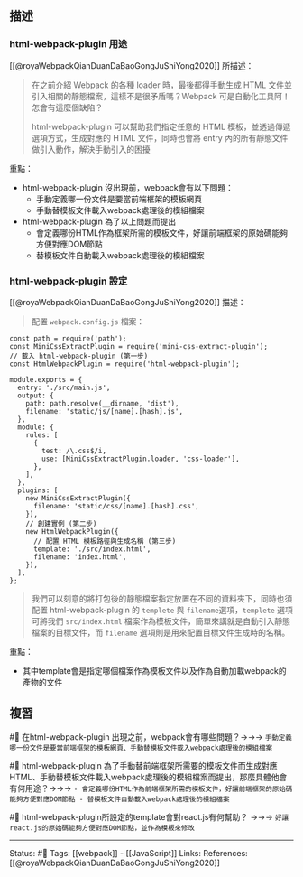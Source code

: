 ## 描述


### html-webpack-plugin 用途
[[@royaWebpackQianDuanDaBaoGongJuShiYong2020]] 所描述：
> 在之前介紹 Webpack 的各種 loader 時，最後都得手動生成 HTML 文件並引入相關的靜態檔案，這樣不是很矛盾嗎？Webpack 可是自動化工具阿！怎會有這麼個缺陷？
> 
> html-webpack-plugin 可以幫助我們指定任意的 HTML 模板，並透過傳遞選項方式，生成對應的 HTML 文件，同時也會將 entry 內的所有靜態文件做引入動作，解決手動引入的困擾

重點：
- html-webpack-plugin 沒出現前，webpack會有以下問題：
	- 手動定義哪一份文件是要當前端框架的模板網頁
	- 手動替模板文件載入webpack處理後的模組檔案
- html-webpack-plugin 為了以上問題而提出
	- 會定義哪份HTML作為框架所需的模板文件，好讓前端框架的原始碼能夠方便對應DOM節點
	- 替模板文件自動載入webpack處理後的模組檔案

### html-webpack-plugin 設定
[[@royaWebpackQianDuanDaBaoGongJuShiYong2020]] 描述：
> 配置 `webpack.config.js` 檔案：
```
const path = require('path');  
const MiniCssExtractPlugin = require('mini-css-extract-plugin');  
// 載入 html-webpack-plugin (第一步)  
const HtmlWebpackPlugin = require('html-webpack-plugin');  
  
module.exports = {  
  entry: './src/main.js',  
  output: {  
    path: path.resolve(__dirname, 'dist'),  
    filename: 'static/js/[name].[hash].js',  
  },  
  module: {  
    rules: [  
      {  
        test: /\.css$/i,  
        use: [MiniCssExtractPlugin.loader, 'css-loader'],  
      },  
    ],  
  },  
  plugins: [  
    new MiniCssExtractPlugin({  
      filename: 'static/css/[name].[hash].css',  
    }),  
    // 創建實例 (第二步)  
    new HtmlWebpackPlugin({  
      // 配置 HTML 模板路徑與生成名稱 (第三步)  
      template: './src/index.html',  
      filename: 'index.html',  
    }),  
  ],  
};  
```

> 我們可以刻意的將打包後的靜態檔案指定放置在不同的資料夾下，同時也須配置 html-webpack-plugin 的 `templete` 與 `filename`選項，`templete` 選項可將我們 `src/index.html` 檔案作為模板文件，簡單來講就是自動引入靜態檔案的目標文件，而 `filename` 選項則是用來配置目標文件生成時的名稱。

重點：
- 其中template會是指定哪個檔案作為模板文件以及作為自動加載webpack的產物的文件

## 複習
#🧠 在html-webpack-plugin 出現之前，webpack會有哪些問題？->->-> `手動定義哪一份文件是要當前端框架的模板網頁、手動替模板文件載入webpack處理後的模組檔案`

#🧠 html-webpack-plugin 為了手動替前端框架所需要的模板文件而生成對應HTML、手動替模板文件載入webpack處理後的模組檔案而提出，那麼具體他會有何用途？->->-> `- 會定義哪份HTML作為前端框架所需的模板文件，好讓前端框架的原始碼能夠方便對應DOM節點 - 替模板文件自動載入webpack處理後的模組檔案`

#🧠 html-webpack-plugin所設定的template會對react.js有何幫助？ ->->-> `好讓react.js的原始碼能夠方便對應DOM節點，並作為模板來修改`

---
Status: #🌱 
Tags:
[[webpack]] - [[JavaScript]]
Links:
References:
[[@royaWebpackQianDuanDaBaoGongJuShiYong2020]]